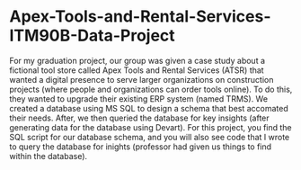 # Apex-Tools-and-Rental-Services-ITM90B-Data-Project

For my graduation project, our group was given a case study about a fictional tool store called Apex Tools and Rental Services (ATSR) that wanted a  digital presence to serve larger organizations on construction projects (where people and organizations can order tools online). To do this, they wanted to upgrade their existing ERP system (named TRMS). 
We created a database using MS SQL to design a schema that best accomated their needs. After, we then queried the database for key insights (after generating data for the database using Devart). For this project, you find the SQL script for our database schema, and you will also see code that I wrote to query the database for inights (professor had given us things to find within the database).
